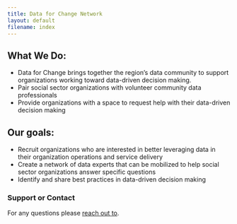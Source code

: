 ```yaml
---
title: Data for Change Network
layout: default
filename: index
--- 
```


## What We Do: 
- Data for Change brings together the region’s data community to support organizations working toward data-driven decision making. 
- Pair social sector organizations with volunteer community data professionals
- Provide organizations with a space to request help with their data-driven decision making

## Our goals: 
- Recruit organizations who are interested in better leveraging data in their organization operations and service delivery
- Create a network of data experts that can be mobilized to help social sector organizations answer specific questions
- Identify and share best practices in data-driven decision making

### Support or Contact
For any questions please [reach out to](data-for-change-network@googlegroups.com).
